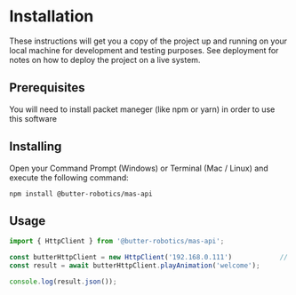 # Installation

These instructions will get you a copy of the project up and running on your local machine for development and testing purposes. See deployment for notes on how to deploy the project on a live system.

## Prerequisites

You will need to install packet maneger (like npm or yarn) in order to use this software

## Installing

Open your Command Prompt (Windows) or Terminal (Mac / Linux) and execute the following command:

`npm install @butter-robotics/mas-api`

## Usage

```typescript
import { HttpClient } from '@butter-robotics/mas-api';

const butterHttpClient = new HttpClient('192.168.0.111')            // use you robot ip here
const result = await butterHttpClient.playAnimation('welcome');

console.log(result.json());
```
